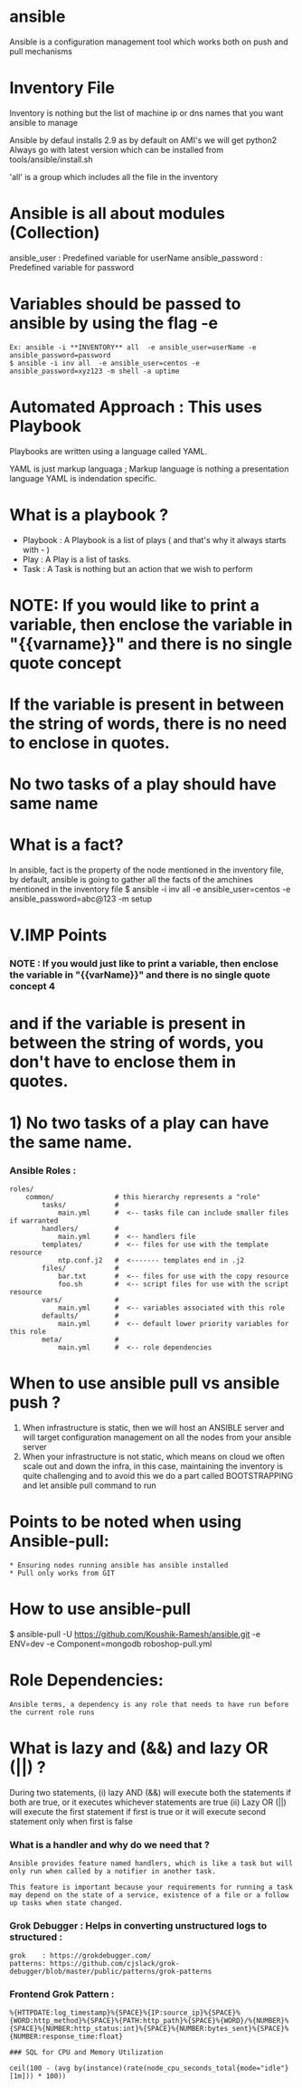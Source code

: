 # ansible

Ansible is a configuration management tool which works both on push and pull mechanisms

# Inventory File

Inventory is nothing but the list of machine ip or dns names that you want ansible to manage

Ansible by defaul installs 2.9 as by default on AMI's we will get python2
Always go with latest version which can be installed from tools/ansible/install.sh

'all' is a group which includes all the file in the inventory

# Ansible is all about modules (Collection)
ansible_user     : Predefined variable for userName 
ansible_password : Predefined variable for password 

# Variables should be passed to ansible by using the flag -e

    Ex: ansible -i **INVENTORY** all  -e ansible_user=userName -e ansible_password=password 
    $ ansible -i inv all  -e ansible_user=centos -e ansible_password=xyz123 -m shell -a uptime

# Automated Approach : This uses Playbook

Playbooks are written using a language called YAML.

YAML is just  markup languaga ; Markup language is nothing a presentation language
YAML is indendation specific.

# What is a playbook ?

* Playbook : A Playbook is a list of plays ( and that's why it always starts with - )
* Play     : A Play is a list of tasks.
* Task     : A Task is nothing but an action that we wish to perform

# NOTE: If you would like to print a variable, then enclose the variable in "{{varname}}" and there is no single quote concept 
# If the variable is present in between the string of words, there is no need to enclose in quotes.
# No two tasks of a play should have same name

# What is a fact?
In ansible, fact is the property of the node mentioned in the inventory file, by default, ansible is going to gather all the facts of the amchines mentioned in the inventory file
    $ ansible -i inv all -e ansible_user=centos -e ansible_password=abc@123 -m setup

# V.IMP Points

### NOTE :  If you would just like to print a variable, then enclose the variable in "{{varName}}" and there is no single quote concept 4
#           and if the variable is present in between the string of words, you don't have to enclose them in quotes.

#           1) No two tasks of a play can have the same name.



### Ansible Roles : 

```
roles/
    common/               # this hierarchy represents a "role"
        tasks/            #
            main.yml      #  <-- tasks file can include smaller files if warranted
        handlers/         #
            main.yml      #  <-- handlers file
        templates/        #  <-- files for use with the template resource
            ntp.conf.j2   #  <------- templates end in .j2
        files/            #
            bar.txt       #  <-- files for use with the copy resource
            foo.sh        #  <-- script files for use with the script resource
        vars/             #
            main.yml      #  <-- variables associated with this role
        defaults/         #
            main.yml      #  <-- default lower priority variables for this role
        meta/             #
            main.yml      #  <-- role dependencies

```
# When to use ansible pull vs ansible push ?
1. When infrastructure is static, then we will host an ANSIBLE server and will target configuration management on all the nodes from your ansible server
2. When your infrastructure is not static, which means on cloud we often scale out and down the infra, in this case, maintaining the inventory is quite challenging
and to avoid this we do a part called BOOTSTRAPPING and let ansible pull command to run

# Points to be noted when using Ansible-pull:
    * Ensuring nodes running ansible has ansible installed
    * Pull only works from GIT

# How to use ansible-pull
   $ ansible-pull -U https://github.com/Koushik-Ramesh/ansible.git -e ENV=dev -e Component=mongodb roboshop-pull.yml

# Role Dependencies: 
    Ansible terms, a dependency is any role that needs to have run before the current role runs

# What is lazy and (&&) and lazy OR (||) ?
During two statements, 
(i) lazy AND (&&) will execute both the statements if both are true, or it executes whichever statements are true
(ii) Lazy OR (||) will execute the first statement if first is true or it will execute second statement only when first is false

### What is a handler and why do we need that ?

```
Ansible provides feature named handlers, which is like a task but will only run when called by a notifier in another task. 

This feature is important because your requirements for running a task may depend on the state of a service, existence of a file or a follow up tasks when state changed.
```

### Grok Debugger : Helps in converting unstructured logs to structured :
```
grok    : https://grokdebugger.com/
patterns: https://github.com/cjslack/grok-debugger/blob/master/public/patterns/grok-patterns
```

### Frontend Grok Pattern :
```
%{HTTPDATE:log_timestamp}%{SPACE}%{IP:source_ip}%{SPACE}%{WORD:http_method}%{SPACE}%{PATH:http_path}%{SPACE}%{WORD}/%{NUMBER}%{SPACE}%{NUMBER:http_status:int}%{SPACE}%{NUMBER:bytes_sent}%{SPACE}%{NUMBER:response_time:float}

### SQL for CPU and Memory Utilization
```
    ceil(100 - (avg by(instance)(rate(node_cpu_seconds_total{mode="idle"}[1m])) * 100))
```